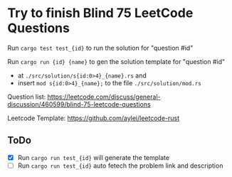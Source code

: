 # Try to finish Blind 75 LeetCode Questions

Run `cargo test test_{id}` to run the solution for "question #id" 

Run `cargo run {id} {name}` to gen the solution template for "question #id" 

- at `./src/solution/s{id:0>4}_{name}.rs` and 
- insert `mod s{id:0>4}_{name};` to the file `./src/solution/mod.rs`

Question list: https://leetcode.com/discuss/general-discussion/460599/blind-75-leetcode-questions

Leetcode Template: https://github.com/aylei/leetcode-rust

## ToDo

- [x] Run `cargo run test_{id}` will generate the template
- [ ] Run `cargo run test_{id}` auto fetech the problem link and description

